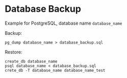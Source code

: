 Database Backup
===============

Example for PostgreSQL, database name ```database_name```

Backup:

```pg_dump database_name > database_backup.sql```

Restore:

```shell
create_db database_name
psql database_name < database_backup.sql
crete_db -T database_name database_name_test
```

